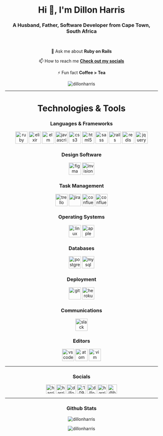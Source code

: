 <h1 align="center">Hi 👋, I'm Dillon Harris</h1>
<h3 align="center">A Husband, Father, Software Developer from Cape Town, South Africa</h3>

<br>
<div align="center">
  <p>💬 Ask me about <strong>Ruby on Rails</strong></p>
  <p>📫 How to reach me <strong><a href='#socials'>Check out my socials</a></strong></p>
  <p>⚡ Fun fact <strong>Coffee > Tea</strong></p>
</div>

<p align="center"> <img src="https://komarev.com/ghpvc/?username=dillonharris" alt="dillonharris" /> </p>

---
<h1 align="center">Technologies & Tools</h1>
<h3 align="center">Languages & Frameworks</h3>
<p align="center">
<img src="https://cdn.jsdelivr.net/gh/devicons/devicon/icons/ruby/ruby-plain-wordmark.svg" alt="ruby" width="40" height="40"/>
<img src="https://cdn.jsdelivr.net/gh/devicons/devicon/icons/elixir/elixir-original.svg" alt="elixir" width="40" height="40"/>
<img src="https://cdn.jsdelivr.net/gh/devicons/devicon/icons/elm/elm-original.svg
" alt="elm" width="40" height="40"/>
<img src="https://cdn.jsdelivr.net/gh/devicons/devicon/icons/javascript/javascript-plain.svg" alt="javascript" width="40" height="40"/>
<img src="https://cdn.jsdelivr.net/gh/devicons/devicon/icons/css3/css3-original-wordmark.svg" alt="css3" width="40" height="40"/>
<img src="https://cdn.jsdelivr.net/gh/devicons/devicon/icons/html5/html5-original-wordmark.svg" alt="html5" width="40" height="40"/>
<img src="https://cdn.jsdelivr.net/gh/devicons/devicon/icons/sass/sass-original.svg" alt="sass" width="40" height="40"/>
<img src="https://cdn.jsdelivr.net/gh/devicons/devicon/icons/rails/rails-original-wordmark.svg" alt="rails" width="40" height="40"/>
<img src="https://cdn.jsdelivr.net/gh/devicons/devicon/icons/redis/redis-original-wordmark.svg" alt="redis" width="40" height="40"/>
<img src="https://cdn.jsdelivr.net/gh/devicons/devicon/icons/jquery/jquery-original.svg" alt="jquery" width="40" height="40"/>
</p>

<h3 align="center">Design Software</h3>
<p align="center">
<img src="https://cdn.jsdelivr.net/gh/devicons/devicon/icons/figma/figma-original.svg" alt="figma" width="40" height="40"/>
<img src="https://www.vectorlogo.zone/logos/invisionapp/invisionapp-icon.svg" alt="invision" width="40" height="40"/>
</p>

<h3 align="center">Task Management</h3>
<p align="center">
<img src="https://cdn.jsdelivr.net/gh/devicons/devicon/icons/trello/trello-plain.svg" alt="trello" width="40" height="40"/>
<img src="https://cdn.jsdelivr.net/gh/devicons/devicon/icons/jira/jira-original.svg" alt="jira" width="40" height="40"/>
<img src="https://cdn.jsdelivr.net/gh/devicons/devicon/icons/confluence/confluence-original-wordmark.svg" alt="confluence" width="40" height="40"/>
<img src="https://cdn.jsdelivr.net/gh/devicons/devicon/icons/github/github-original-wordmark.svg" alt="confluence" width="40" height="40"/>
</p>

<h3 align="center">Operating Systems</h3>
<p align="center">
<img src="https://cdn.jsdelivr.net/gh/devicons/devicon/icons/linux/linux-original.svg" alt="linux" width="40" height="40"/>
<img src="https://cdn.jsdelivr.net/gh/devicons/devicon/icons/apple/apple-original.svg" alt="apple" width="40" height="40"/>
</p>

<h3 align="center">Databases</h3>
<p align="center">
<img src="https://cdn.jsdelivr.net/gh/devicons/devicon/icons/postgresql/postgresql-original-wordmark.svg" alt="postgresql" width="40" height="40"/>
<img src="https://cdn.jsdelivr.net/gh/devicons/devicon/icons/mysql/mysql-original-wordmark.svg" alt="mysql" width="40" height="40"/>
</p>

<h3 align="center">Deployment</h3>
<p align="center">
<img src="https://cdn.jsdelivr.net/gh/devicons/devicon/icons/git/git-original.svg" alt="git" width="40" height="40"/>
<img src="https://cdn.jsdelivr.net/gh/devicons/devicon/icons/heroku/heroku-original-wordmark.svg" alt="heroku" width="40" height="40"/>
</p>

<h3 align="center">Communications</h3>
<p align="center">
<img src="https://cdn.jsdelivr.net/gh/devicons/devicon/icons/slack/slack-original.svg" alt="slack" width="40" height="40"/>
</p>

<h3 align="center">Editors</h3>
<p align="center">
<img src="https://cdn.jsdelivr.net/gh/devicons/devicon/icons/vscode/vscode-original.svg" alt="vscode" width="40" height="40"/>
<img src="https://cdn.jsdelivr.net/gh/devicons/devicon/icons/atom/atom-original.svg" alt="atom" width="40" height="40"/>
<img src="https://cdn.jsdelivr.net/gh/devicons/devicon/icons/vim/vim-original.svg" alt="vim" width="40" height="40"/>
</p>

---

<h3 align="center" id='socials'>Socials</h3>
<p align="center">
<a href="https://dev.to/harrisdillon0" target="blank"><img align="center" src="https://cdn.jsdelivr.net/npm/simple-icons@3.0.1/icons/dev-dot-to.svg" alt="harrisdillon0" height="30" width="30" /></a>
<a href="https://twitter.com/harrisdillon0" target="blank"><img align="center" src="https://cdn.jsdelivr.net/npm/simple-icons@3.0.1/icons/twitter.svg" alt="harrisdillon0" height="30" width="30" /></a>
<a href="https://linkedin.com/in/dillon-harris-21a225112" target="blank"><img align="center" src="https://cdn.jsdelivr.net/npm/simple-icons@3.0.1/icons/linkedin.svg" alt="dillon-harris-21a225112" height="30" width="30" /></a>
<a href="https://stackoverflow.com/users/10985051" target="blank"><img align="center" src="https://cdn.jsdelivr.net/npm/simple-icons@3.0.1/icons/stackoverflow.svg" alt="10985051" height="30" width="30" /></a>
<a href="https://fb.com/dillon.harris.75470" target="blank"><img align="center" src="https://cdn.jsdelivr.net/npm/simple-icons@3.0.1/icons/facebook.svg" alt="dillon.harris.75470" height="30" width="30" /></a>
<a href="https://instagram.com/harrisdillon0" target="blank"><img align="center" src="https://cdn.jsdelivr.net/npm/simple-icons@3.0.1/icons/instagram.svg" alt="harrisdillon0" height="30" width="30" /></a>
<a href="https://medium.com/@harrisdillon0" target="blank"><img align="center" src="https://cdn.jsdelivr.net/npm/simple-icons@3.0.1/icons/medium.svg" alt="@harrisdillon0" height="30" width="30" /></a>
</p>


---
<h3 align="center">Github Stats</h3>
<p align="center">
<img src="https://github-readme-stats.vercel.app/api/top-langs/?username=dillonharris&layout=compact&hide=html" alt="dillonharris"/>
</p>

<p align="center">
<img src="https://github-readme-stats.vercel.app/api?username=dillonharris&show_icons=true" alt="dillonharris"/>
</p>
